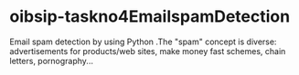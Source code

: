 # oibsip-taskno4EmailspamDetection
Email spam detection by using Python .The "spam" concept is diverse: advertisements for products/web sites, make money fast schemes, chain letters, pornography...
